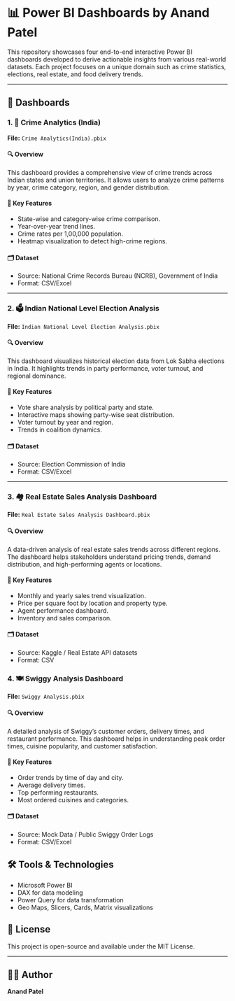 # 📊 Power BI Dashboards by Anand Patel

This repository showcases four end-to-end interactive Power BI dashboards developed to derive actionable insights from various real-world datasets. Each project focuses on a unique domain such as crime statistics, elections, real estate, and food delivery trends.

---

## 📁 Dashboards

### 1. 🚨 Crime Analytics (India)
**File:** `Crime Analytics(India).pbix`

#### 🔍 Overview
This dashboard provides a comprehensive view of crime trends across Indian states and union territories. It allows users to analyze crime patterns by year, crime category, region, and gender distribution.

#### 📌 Key Features
- State-wise and category-wise crime comparison.
- Year-over-year trend lines.
- Crime rates per 1,00,000 population.
- Heatmap visualization to detect high-crime regions.

#### 🗂️ Dataset
- Source: National Crime Records Bureau (NCRB), Government of India
- Format: CSV/Excel

---

### 2. 🗳️ Indian National Level Election Analysis
**File:** `Indian National Level Election Analysis.pbix`

#### 🔍 Overview
This dashboard visualizes historical election data from Lok Sabha elections in India. It highlights trends in party performance, voter turnout, and regional dominance.

#### 📌 Key Features
- Vote share analysis by political party and state.
- Interactive maps showing party-wise seat distribution.
- Voter turnout by year and region.
- Trends in coalition dynamics.

#### 🗂️ Dataset
- Source: Election Commission of India
- Format: CSV/Excel

---

### 3. 🏘️ Real Estate Sales Analysis Dashboard
**File:** `Real Estate Sales Analysis Dashboard.pbix`

#### 🔍 Overview
A data-driven analysis of real estate sales trends across different regions. The dashboard helps stakeholders understand pricing trends, demand distribution, and high-performing agents or locations.

#### 📌 Key Features
- Monthly and yearly sales trend visualization.
- Price per square foot by location and property type.
- Agent performance dashboard.
- Inventory and sales comparison.

#### 🗂️ Dataset
- Source: Kaggle / Real Estate API datasets
- Format: CSV

### 4. 🍽️ Swiggy Analysis Dashboard
**File:** `Swiggy Analysis.pbix`

#### 🔍 Overview
A detailed analysis of Swiggy’s customer orders, delivery times, and restaurant performance. This dashboard helps in understanding peak order times, cuisine popularity, and customer satisfaction.

#### 📌 Key Features
- Order trends by time of day and city.
- Average delivery times.
- Top performing restaurants.
- Most ordered cuisines and categories.

#### 🗂️ Dataset
- Source: Mock Data / Public Swiggy Order Logs
- Format: CSV/Excel


## 🛠️ Tools & Technologies
- Microsoft Power BI
- DAX for data modeling
- Power Query for data transformation
- Geo Maps, Slicers, Cards, Matrix visualizations


## 📜 License
This project is open-source and available under the MIT License.

---

## 🙋‍♂️ Author
**Anand Patel**  
